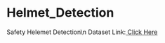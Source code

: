 # Helmet_Detection
Safety Helemet Detection\n
Dataset Link:[ Click Here](https://www.kaggle.com/andrewmvd/hard-hat-detection/download)
